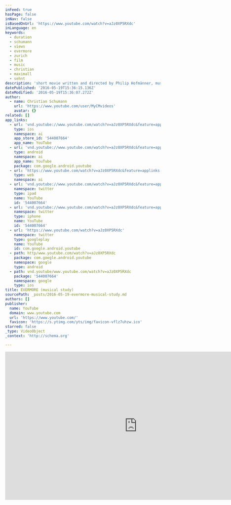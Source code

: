 ```yaml
---
inFeed: true
hasPage: false
inNav: false
isBasedOnUrl: 'https://www.youtube.com/watch?v=aJz0XP5RXdc'
inLanguage: en
keywords:
  - duration
  - schumann
  - views
  - evermore
  - zurich
  - film
  - music
  - christian
  - maximall
  - sehnt
description: 'short movie written and directed by Philip Hofmänner, music composed by Christian Schumann; Starring Lisa Brühlmann & Lucas Ullrich TRIXER Studios in coproduction with SF (Schweizer Fernsehen) I do not own the rights to this film!'
datePublished: '2016-05-19T15:36:15.136Z'
dateModified: '2016-05-19T15:36:07.272Z'
author:
  - name: Christian Schumann
    url: 'https://www.youtube.com/user/MyCMvideos'
    avatar: {}
related: []
app_links:
  - url: 'vnd.youtube://www.youtube.com/watch?v=aJz0XP5RXdc&feature=applinks'
    type: ios
    namespace: ai
    app_store_id: '544007664'
    app_name: YouTube
  - url: 'vnd.youtube://www.youtube.com/watch?v=aJz0XP5RXdc&feature=applinks'
    type: android
    namespace: ai
    app_name: YouTube
    package: com.google.android.youtube
  - url: 'https://www.youtube.com/watch?v=aJz0XP5RXdc&feature=applinks'
    type: web
    namespace: ai
  - url: 'vnd.youtube://www.youtube.com/watch?v=aJz0XP5RXdc&feature=applinks'
    namespace: twitter
    type: ipad
    name: YouTube
    id: '544007664'
  - url: 'vnd.youtube://www.youtube.com/watch?v=aJz0XP5RXdc&feature=applinks'
    namespace: twitter
    type: iphone
    name: YouTube
    id: '544007664'
  - url: 'https://www.youtube.com/watch?v=aJz0XP5RXdc'
    namespace: twitter
    type: googleplay
    name: YouTube
    id: com.google.android.youtube
  - path: http/www.youtube.com/watch?v=aJz0XP5RXdc
    package: com.google.android.youtube
    namespace: google
    type: android
  - path: vnd.youtube/www.youtube.com/watch?v=aJz0XP5RXdc
    package: '544007664'
    namespace: google
    type: ios
title: EVERMORE (musical study)
sourcePath: _posts/2016-05-19-evermore-musical-study.md
authors: []
publisher:
  name: YouTube
  domain: www.youtube.com
  url: 'https://www.youtube.com/'
  favicon: 'https://s.ytimg.com/yts/img/favicon-vflz7uhzw.ico'
starred: false
_type: VideoObject
_context: 'http://schema.org'

---
```

<iframe src="https://cdn.embedly.com/widgets/media.html?src=https%3A%2F%2Fwww.youtube.com%2Fembed%2FaJz0XP5RXdc%3Ffeature%3Doembed&amp;url=http%3A%2F%2Fwww.youtube.com%2Fwatch%3Fv%3DaJz0XP5RXdc&amp;image=https%3A%2F%2Fi.ytimg.com%2Fvi%2FaJz0XP5RXdc%2Fhqdefault.jpg&amp;key=b7d04c9b404c499eba89ee7072e1c4f7&amp;type=text%2Fhtml&amp;schema=youtube" width="854" height="480" scrolling="no" frameborder="0" allowfullscreen="" style=""></iframe>